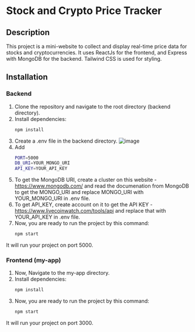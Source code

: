 # Stock and Crypto Price Tracker

## Description

This project is a mini-website to collect and display real-time price data for stocks and cryptocurrencies. It uses ReactJs for the frontend, and Express with MongoDB for the backend. Tailwind CSS is used for styling.

## Installation

### Backend

1. Clone the repository and navigate to the root directory (backend directory).
2. Install dependencies:
   ```sh
   npm install
3. Create a .env file in the backend directory.
   ![image](https://github.com/user-attachments/assets/3bed3d92-3cac-4850-9cc4-df00ec84b07b)
4. Add
   ```sh
   PORT=5000
   DB_URI=YOUR_MONGO_URI
   API_KEY=YOUR_API_KEY
5. To get the MongoDB URI, create a cluster on this website - https://www.mongodb.com/ and read the documenation from MongoDB to get the MONGO_URI and replace MONGO_URI with YOUR_MONGO_URI in .env file.
6. To get API_KEY, create account on it to get the API KEY - https://www.livecoinwatch.com/tools/api and replace that with YOUR_API_KEY in .env file.
7. Now, you are ready to run the project by this command:
   ```sh
   npm start
  It will run your project on port 5000.


### Frontend (my-app)

1. Now, Navigate to the my-app directory.
2. Install dependencies:
   ```sh
   npm install
3. Now, you are ready to run the project by this command:
   ```sh
   npm start
  It will run your project on port 3000.
